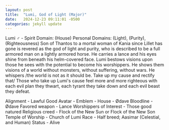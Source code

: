 ```yaml
---
layout: post
title:  "Lumi, God of Light (Major)"
date:   2024-12-23 09:11:01 -0500
categories: jekyll update
---
```

Lumi ♂ - Spirit Domain: (House) Personal Domains: (Light), (Purity), (Righteousness) 
Son of Thantos to a mortal woman of Kania since Lillet has gone is revered as the god of light and purity, who is described to be a full armored man on a lightly armored horse. He carries a lance and his eyes shine from beneath his helm-covered face. Lumi bestows visions upon those he sees with the potential to become his worshippers. He shows them visions of a world without monsters, without suffering, without wars. He whispers /the world is not as it should be. Take up my cause and rectify that/ Those who take up Lumi's cause feel more and more righteous with each evil plan they thwart, each tyrant they take down and each evil beast they defeat.

Alignment - Lawful Good
Avatar - 
Emblem - 
House - Ødave
Bloodline - Ødave
Favored weapon - Lance
Worshippers of Interest - Those good natured 
Religious creed - Flock of the New Sun or Flock of the New Son
Temple of Worship - Church of Lumi
Race - Half breed; Aasimar (Celestial, and Human)
Status - Alive
